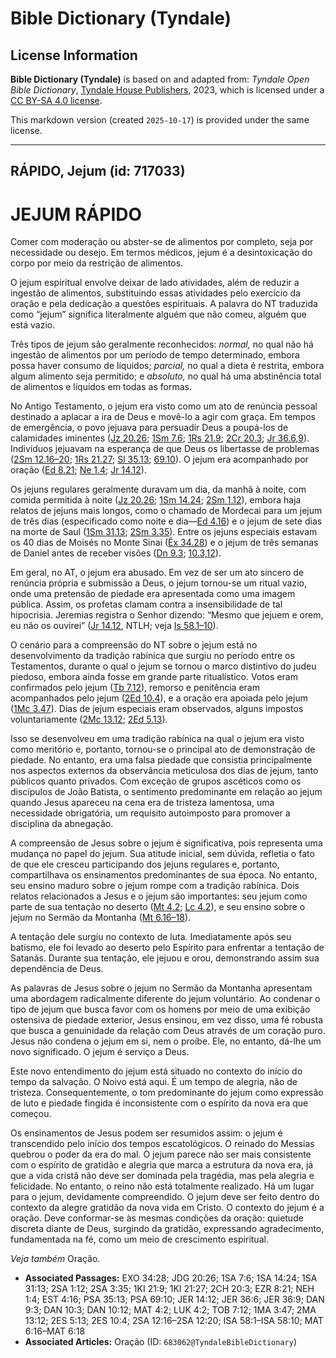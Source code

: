 # Bible Dictionary (Tyndale)

## License Information

**Bible Dictionary (Tyndale)** is based on and adapted from: _Tyndale Open Bible Dictionary_, [Tyndale House Publishers](https://tyndaleopenresources.com/), 2023, which is licensed under a [CC BY-SA 4.0 license](https://creativecommons.org/licenses/by-sa/4.0/legalcode.en).

This markdown version (created `2025-10-17`) is provided under the same license.



--------------------------------

## RÁPIDO, Jejum (id: 717033)

JEJUM RÁPIDO
============

Comer com moderação ou abster\-se de alimentos por completo, seja por necessidade ou desejo. Em termos médicos, jejum é a desintoxicação do corpo por meio da restrição de alimentos.

O jejum espiritual envolve deixar de lado atividades, além de reduzir a ingestão de alimentos, substituindo essas atividades pelo exercício da oração e pela dedicação a questões espirituais. A palavra do NT traduzida como “jejum” significa literalmente alguém que não comeu, alguém que está vazio.

Três tipos de jejum são geralmente reconhecidos: *normal,* no qual não há ingestão de alimentos por um período de tempo determinado, embora possa haver consumo de líquidos; *parcial,* no qual a dieta é restrita, embora algum alimento seja permitido; e *absoluto,* no qual há uma abstinência total de alimentos e líquidos em todas as formas.

No Antigo Testamento, o jejum era visto como um ato de renúncia pessoal destinado a aplacar a ira de Deus e movê\-lo a agir com graça. Em tempos de emergência, o povo jejuava para persuadir Deus a poupá\-los de calamidades iminentes ([Jz 20\.26](https://ref.ly/Judg20:26); [1Sm 7\.6](https://ref.ly/1Sam7:6); [1Rs 21\.9](https://ref.ly/1Kgs21:9); [2Cr 20\.3](https://ref.ly/2Chr20:3); [Jr 36\.6,9](https://ref.ly/Jer36:6,Jer36:9)). Indivíduos jejuavam na esperança de que Deus os libertasse de problemas ([2Sm 12\.16–20](https://ref.ly/2Sam12:16-2Sam12:20); [1Rs 21\.27](https://ref.ly/1Kgs21:27); [Sl 35\.13](https://ref.ly/Ps35:13); [69\.10](https://ref.ly/Ps69:10)). O jejum era acompanhado por oração ([Ed 8\.21](https://ref.ly/Ezra8:21); [Ne 1\.4](https://ref.ly/Neh1:4); [Jr 14\.12](https://ref.ly/Jer14:12)).

Os jejuns regulares geralmente duravam um dia, da manhã à noite, com comida permitida à noite ([Jz 20\.26](https://ref.ly/Judg20:26); [1Sm 14\.24](https://ref.ly/1Sam14:24); [2Sm 1\.12](https://ref.ly/2Sam1:12)), embora haja relatos de jejuns mais longos, como o chamado de Mordecai para um jejum de três dias (especificado como noite e dia—[Ed 4\.16](https://ref.ly/Esth4:16)) e o jejum de sete dias na morte de Saul ([1Sm 31\.13](https://ref.ly/1Sam31:13); [2Sm 3\.35](https://ref.ly/2Sam3:35)). Entre os jejuns especiais estavam os 40 dias de Moisés no Monte Sinai ([Êx 34\.28](https://ref.ly/Exod34:28)) e o jejum de três semanas de Daniel antes de receber visões ([Dn 9\.3](https://ref.ly/Dan9:3); [10\.3,12](https://ref.ly/Dan10:3,Dan10:12)).

Em geral, no AT, o jejum era abusado. Em vez de ser um ato sincero de renúncia própria e submissão a Deus, o jejum tornou\-se um ritual vazio, onde uma pretensão de piedade era apresentada como uma imagem pública. Assim, os profetas clamam contra a insensibilidade de tal hipocrisia. Jeremias registra o Senhor dizendo: “Mesmo que jejuem e orem, eu não os ouvirei” ([Jr 14\.12](https://ref.ly/Jer14:12), NTLH; veja [Is 58\.1–10](https://ref.ly/Isa58:1-Isa58:10)).

O cenário para a compreensão do NT sobre o jejum está no desenvolvimento da tradição rabínica que surgiu no período entre os Testamentos, durante o qual o jejum se tornou o marco distintivo do judeu piedoso, embora ainda fosse em grande parte ritualístico. Votos eram confirmados pelo jejum ([Tb 7\.12](https://ref.ly/Tob7:12)), remorso e penitência eram acompanhados pelo jejum ([2Ed 10\.4](https://ref.ly/2Esd10:4)), e a oração era apoiada pelo jejum ([1Mc 3\.47](https://ref.ly/1Macc3:47)). Dias de jejum especiais eram observados, alguns impostos voluntariamente ([2Mc 13\.12](https://ref.ly/2Macc13:12); [2Ed 5\.13](https://ref.ly/2Esd5:13)).

Isso se desenvolveu em uma tradição rabínica na qual o jejum era visto como meritório e, portanto, tornou\-se o principal ato de demonstração de piedade. No entanto, era uma falsa piedade que consistia principalmente nos aspectos externos da observância meticulosa dos dias de jejum, tanto públicos quanto privados. Com exceção de grupos ascéticos como os discípulos de João Batista, o sentimento predominante em relação ao jejum quando Jesus apareceu na cena era de tristeza lamentosa, uma necessidade obrigatória, um requisito autoimposto para promover a disciplina da abnegação.

A compreensão de Jesus sobre o jejum é significativa, pois representa uma mudança no papel do jejum. Sua atitude inicial, sem dúvida, refletia o fato de que ele cresceu participando dos jejuns regulares e, portanto, compartilhava os ensinamentos predominantes de sua época. No entanto, seu ensino maduro sobre o jejum rompe com a tradição rabínica. Dois relatos relacionados a Jesus e o jejum são importantes: seu jejum como parte de sua tentação no deserto ([Mt 4\.2](https://ref.ly/Matt4:2); [Lc 4\.2](https://ref.ly/Luke4:2)), e seu ensino sobre o jejum no Sermão da Montanha ([Mt 6\.16–18](https://ref.ly/Matt6:16-Matt6:18)).

A tentação dele surgiu no contexto de luta. Imediatamente após seu batismo, ele foi levado ao deserto pelo Espírito para enfrentar a tentação de Satanás. Durante sua tentação, ele jejuou e orou, demonstrando assim sua dependência de Deus.

As palavras de Jesus sobre o jejum no Sermão da Montanha apresentam uma abordagem radicalmente diferente do jejum voluntário. Ao condenar o tipo de jejum que busca favor com os homens por meio de uma exibição ostensiva de piedade exterior, Jesus ensinou, em vez disso, uma fé robusta que busca a genuinidade da relação com Deus através de um coração puro. Jesus não condena o jejum em si, nem o proíbe. Ele, no entanto, dá\-lhe um novo significado. O jejum é serviço a Deus.

Este novo entendimento do jejum está situado no contexto do início do tempo da salvação. O Noivo está aqui. É um tempo de alegria, não de tristeza. Consequentemente, o tom predominante do jejum como expressão de luto e piedade fingida é inconsistente com o espírito da nova era que começou.

Os ensinamentos de Jesus podem ser resumidos assim: o jejum é transcendido pelo início dos tempos escatológicos. O reinado do Messias quebrou o poder da era do mal. O jejum parece não ser mais consistente com o espírito de gratidão e alegria que marca a estrutura da nova era, já que a vida cristã não deve ser dominada pela tragédia, mas pela alegria e felicidade. No entanto, o reino não está totalmente realizado. Há um lugar para o jejum, devidamente compreendido. O jejum deve ser feito dentro do contexto da alegre gratidão da nova vida em Cristo. O contexto do jejum é a oração. Deve conformar\-se às mesmas condições da oração: quietude discreta diante de Deus, surgindo da gratidão, expressando agradecimento, fundamentada na fé, como um meio de crescimento espiritual.

*Veja também* Oração.

* **Associated Passages:** EXO 34:28; JDG 20:26; 1SA 7:6; 1SA 14:24; 1SA 31:13; 2SA 1:12; 2SA 3:35; 1KI 21:9; 1KI 21:27; 2CH 20:3; EZR 8:21; NEH 1:4; EST 4:16; PSA 35:13; PSA 69:10; JER 14:12; JER 36:6; JER 36:9; DAN 9:3; DAN 10:3; DAN 10:12; MAT 4:2; LUK 4:2; TOB 7:12; 1MA 3:47; 2MA 13:12; 2ES 5:13; 2ES 10:4; 2SA 12:16–2SA 12:20; ISA 58:1–ISA 58:10; MAT 6:16–MAT 6:18
* **Associated Articles:** Oração (ID: `683062@TyndaleBibleDictionary`)


